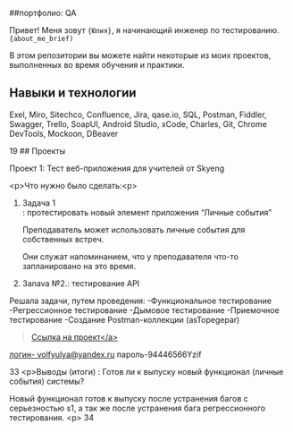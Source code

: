 ##портфолио: QA

Привет! Меня зовут ``{Юлия}``, я начинающий инженер по тестированию.
``{about_me_brief)``

В этом репозитории вы можете найти некоторые из моих проектов, выполненных во время обучения и практики.
<br>

## Навыки и технологии

Exel, Miro, Sitechco, Confluence, Jira, qase.io, SQL, Postman, Fiddler, Swagger, Trello,
SoapUI, Android Studio, xCode, Charles, Git, Chrome DevTools, Mockoon, DBeaver

19 ## Проекты
<p> Проект 1: Тест веб-приложения для учителей от Skyeng</р>

<р>Что нужно было сделать:<р>

<ol>
<li>Задача 1</li>: протестировать новый элемент приложения “Личные события”

Преподаватель может использовать личные события для собственных встреч.

Они служат напоминанием, что у преподавателя что-то запланировано на это время.

<li>3anava №2.</\3>: тестирование API
  </ol>

<p>Решала задачи, путем проведения: 
-Функциональное тестирование
-Регрессионное тестирование
-Дымовое тестирование
-Приемочное тестирование
-Создание Postman-коллекции
  (asTopegepar)<p>



> <a href="https://julyvern8.atlassian.net/l/cp/iLnMm0Fw">Ссылка на проект</а>
    
логин- volfyulya@yandex.ru
пароль-94446566Yzif

33 <р>Выводы (итоги) : Готов ли к выпуску новый функционал (личные события) системы?

Новый функционал готов к выпуску после устранения багов с серьезностью s1, а так же после устранения бага регрессионного тестирования.
    <р>
34 <ol>
